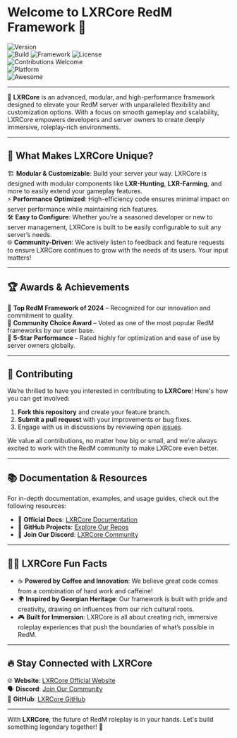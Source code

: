 # Welcome to LXRCore RedM Framework 👋

![Version](https://img.shields.io/badge/Version-1.0.0-brightgreen)  
![Build](https://img.shields.io/badge/Build-Stable-blue)
![Framework](https://img.shields.io/badge/Framework-LXRCore-blue)
![License](https://img.shields.io/badge/License-MIT-green)  
![Contributions Welcome](https://img.shields.io/badge/Contributions-Welcome-orange)  
![Platform](https://img.shields.io/badge/Platform-RedM-black)  
![Awesome](https://img.shields.io/badge/Made%20with%20❤️%20by-iBoss-blue)

---

🌟 **LXRCore** is an advanced, modular, and high-performance framework designed to elevate your RedM server with unparalleled flexibility and customization options. With a focus on smooth gameplay and scalability, LXRCore empowers developers and server owners to create deeply immersive, roleplay-rich environments.

---

## 🚀 What Makes LXRCore Unique?

🏗️ **Modular & Customizable**: Build your server your way. LXRCore is designed with modular components like **LXR-Hunting**, **LXR-Farming**, and more to easily extend your gameplay features.  
⚡ **Performance Optimized**: High-efficiency code ensures minimal impact on server performance while maintaining rich features.  
🛠️ **Easy to Configure**: Whether you're a seasoned developer or new to server management, LXRCore is built to be easily configurable to suit any server’s needs.  
🌐 **Community-Driven**: We actively listen to feedback and feature requests to ensure LXRCore continues to grow with the needs of its users. Your input matters!

---

## 🏆 Awards & Achievements

🏅 **Top RedM Framework of 2024** – Recognized for our innovation and commitment to quality.  
🥇 **Community Choice Award** – Voted as one of the most popular RedM frameworks by our user base.  
💎 **5-Star Performance** – Rated highly for optimization and ease of use by server owners globally.

---

## 🤝 Contributing

We’re thrilled to have you interested in contributing to **LXRCore**! Here's how you can get involved:
1. **Fork this repository** and create your feature branch.
2. **Submit a pull request** with your improvements or bug fixes.
3. Engage with us in discussions by reviewing open [issues](https://github.com/LXRCore/issues).

We value all contributions, no matter how big or small, and we’re always excited to work with the RedM community to make LXRCore even better.

---

## 📚 Documentation & Resources

For in-depth documentation, examples, and usage guides, check out the following resources:
- 📖 **Official Docs**: [LXRCore Documentation](https://lxrcore.likeaking.pro)
- 📂 **GitHub Projects**: [Explore Our Repos](https://github.com/LXRCore)
- 💬 **Join Our Discord**: [LXRCore Community](https://discord.gg/5DGEv4kK7Q)

---

## 👨‍💻 LXRCore Fun Facts

- ☕ **Powered by Coffee and Innovation**: We believe great code comes from a combination of hard work and caffeine!
- 🌍 **Inspired by Georgian Heritage**: Our framework is built with pride and creativity, drawing on influences from our rich cultural roots.
- 🎮 **Built for Immersion**: LXRCore is all about creating rich, immersive roleplay experiences that push the boundaries of what’s possible in RedM.

---

## 🔥 Stay Connected with LXRCore

🌐 **Website**: [LXRCore Official Website](https://lxrcore.likeaking.pro)  
🗣️ **Discord**: [Join Our Community](https://discord.gg/5DGEv4kK7Q)  
🐙 **GitHub**: [LXRCore GitHub](https://github.com/LXRCore)

---

With **LXRCore**, the future of RedM roleplay is in your hands. Let's build something legendary together! 🚀
